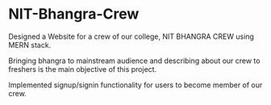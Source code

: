 # NIT-Bhangra-Crew
Designed a Website for a crew of our college, NIT BHANGRA CREW using MERN stack.

Bringing bhangra to mainstream audience and describing about our crew to freshers is the main
objective of this project.

Implemented signup/signin functionality for users to become member of our crew.
